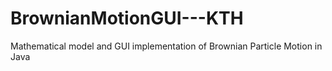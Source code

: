 # BrownianMotionGUI---KTH
Mathematical model and GUI implementation of Brownian Particle Motion in Java 
